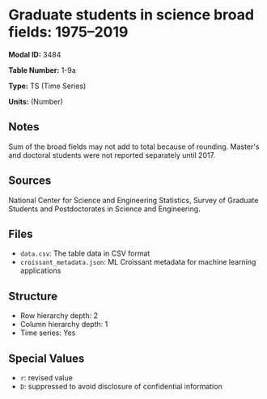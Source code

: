 # Graduate students in science broad fields: 1975–2019

**Modal ID:** 3484

**Table Number:** 1-9a

**Type:** TS (Time Series)

**Units:** (Number)

## Notes

Sum of the broad fields may not add to total because of rounding. Master's and doctoral students were not reported separately until 2017.

## Sources

National Center for Science and Engineering Statistics, Survey of Graduate Students and Postdoctorates in Science and Engineering.

## Files

- `data.csv`: The table data in CSV format
- `croissant_metadata.json`: ML Croissant metadata for machine learning applications

## Structure

- Row hierarchy depth: 2
- Column hierarchy depth: 1
- Time series: Yes

## Special Values

- `r`: revised value
- `D`: suppressed to avoid disclosure of confidential information
